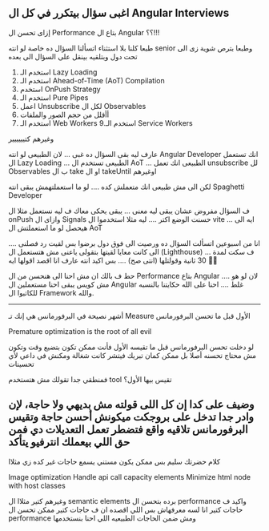 
اغبى سؤال بيتكرر في كل ال Angular Interviews
--------------------------
إزاى تحسن ال Performance بتاع ال Angular ؟؟!!!


طبعا كلنا بلا استثناء اتسألنا السؤال ده خاصة لو انته senior وطبعا بترص شوية زى الى تحت دول وبتلقيه بينقل على السؤال الى بعده

1. استخدم الـ Lazy Loading
2. استخدم الـ Ahead-of-Time (AoT) Compilation
3. استخدم OnPush Strategy
4. استخدم الـ Pure Pipes
5. اعمل Unsubscribe لكل ال Observables
6. أأقلل من حجم الصور والملفات
8. استخدم الـ Web Workers
9.استخدم الـ Service Workers

وغيرهم كتيييييير

عارف ليه بقى السؤال ده غبى ... لان الطبيعى لو انته Angular Developer انك تستعمل ال Lazy Loading ... الطبيعى تستخدم ال AoT ... الطبيعى انك تعمل unsubscribe لل Observables ب ال take او ال takeUntil اوغيرهم

لكن الى مش طبيعى انك متعملش كده .... لو ما استعملتهمش يبقى انته Spaghetti Developer 

ف السؤال مفروض عشان يبقى ليه معنى ... يبقى يحكى معاك ف ليه نستعمل مثلا ال onPush وازاى ال Signals حسنت الوضع اكتر .... ليه مثلا استخدموا ال vite ... ايه الى هيحصل لو ما استعملتش ال AoT

انا من اسبوعين اتسألت السؤال ده ورصيت الى فوق دول برضوا بس لقيت رد فصلنى .... الى كانت معايا لقيتها بتقولى ياعنى مش هتستعمل ال (Lighthouse) ... ف سكت لمدة 30 ثانية وقولتلها (انتى صح) .... بس اكيد انته عارف انا اقصد اقولها ايه 🤷‍♂️ 

حط ف بالك ان مش احنا الى هنحسن من ال Performance بتاع Angular .... لان لو هو مش كويس يبقى احنا مستعملين ال Angular غلط .... احنا على الله حكايتنا بالنسبه للكاتبوا ال Framework والله.


----------------------------------------------------------------------------------------------------------------------------
أشهر نصيحة في البرفورمانس هي إنك تـ Measure الأول قبل ما تحسن البرفورمانس

Premature optimization is the root of all evil

لو دخلت تحسن البرفورمانس قبل ما تقيسه الأول فأنت ممكن تكون بتضيع وقت وتكون مش محتاج تحسنه أصلا بل ممكن كمان تبريك فيتشر كانت شغالة ومكنش في داعي لأي تحسينات

فمنطقي جدا تقولك مش هتستخدم tool تقيس بيها الأول؟

وضيف على كدا إن كل اللى قولته مش بديهي ولا حاجة، لإن وادر جدا تدخل على بروجكت ميكونش أحسن حاجة وتقيس البرفورمانس تلاقيه واقع فتضطر تعمل التعديلات دي فمن حق اللي بيعملك انترفيو يتأكد
---------------------------



كلام حضرتك سليم بس ممكن يكون مستني يسمع حاجات غير كده زي مثلاا 

Image optimization 
Handle api call capacity elements 
Minimize html node with host classes 
 
وغيرهم كتير مثلاا ال semantic elements برده بتحسن ال performance
واكيد ف حاجات كتير انا لسه معرفهاش 
بس اللي اقصده ان ف حاجات كتير ممكن تحسن ال performance ومش ضمن الحاجات الطبيعيه اللي احنا بنستخدمها
